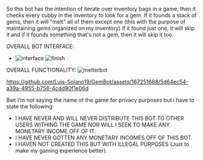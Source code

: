 So this bot has the intention of iterate over inventory bags in a game, then it checks every cubby in the inventory to look for a gem.
If it founds a stack of gems, then it will "melt" all of them except one (this with the purpose of maintaining gems organized on my inventory)
if it found just one, it will skip it and if it founds something that's not a gem, then it will skip it too.

OVERALL BOT INTERFACE: 
- ![interface](https://github.com/Luis-Solano19/GemBot/assets/167251688/2547f86b-e230-4118-b387-a981fb093ea6)
![finish](https://github.com/Luis-Solano19/GemBot/assets/167251688/30401004-d008-49ab-8dbc-2a96ca45631f)


OVERALL FUNCTIONALITY:
![melterbot](https://github.com/Luis-Solano19/GemBot/assets/167251688/a31fca91-d0dc-4a31-94ef-d9685a6006e1)


https://github.com/Luis-Solano19/GemBot/assets/167251688/5d64ec54-a39a-4955-b758-4cdd90f1e06d


Bwt i'm not saying the name of the game for privacy purposes but i have to state the following:

- I HAVE NEVER AND WILL NEVER DISTRIBUTE THIS BOT TO OTHER USERS WITHING THE GAME NOR WILL I SEEK TO MAKE ANY MONETARY INCOME OFF OF IT.
- I HAVE NEVER GOTTEN ANY MONETARY INCOMES OFF OF THIS BOT.
- I HAVEN NOT CREATED THIS BUT WITH ILLEGAL PURPOSES (Just to make my gaming experience better).

